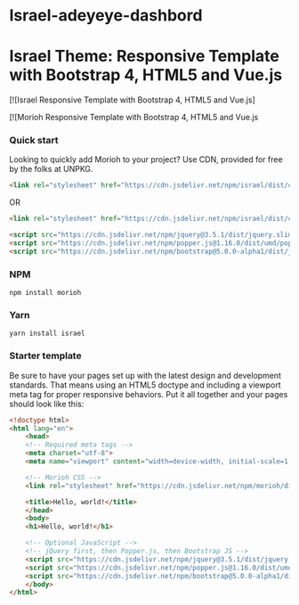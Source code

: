 # Israel-adeyeye-dashbord


# Israel Theme: Responsive Template with Bootstrap 4, HTML5 and Vue.js

[![Israel Responsive Template with Bootstrap 4, HTML5 and Vue.js]

[![Morioh Responsive Template with Bootstrap 4, HTML5 and Vue.js



### Quick start
Looking to quickly add Morioh to your project? Use CDN, provided for free by the folks at UNPKG.

```html
<link rel="stylesheet" href="https://cdn.jsdelivr.net/npm/israel/dist/css/morioh.min.css">
```
OR

```html
<link rel="stylesheet" href="https://cdn.jsdelivr.net/npm/israel/dist/css/morioh.min.css">
```

```html
<script src="https://cdn.jsdelivr.net/npm/jquery@3.5.1/dist/jquery.slim.min.js"></script>
<script src="https://cdn.jsdelivr.net/npm/popper.js@1.16.0/dist/umd/popper.min.js"></script>
<script src="https://cdn.jsdelivr.net/npm/bootstrap@5.0.0-alpha1/dist/js/bootstrap.min.js"></script>
```

### NPM

```
npm install morioh
```

### Yarn

```
yarn install israel
```

### Starter template
Be sure to have your pages set up with the latest design and development standards. That means using an HTML5 doctype and including a viewport meta tag for proper responsive behaviors. Put it all together and your pages should look like this:

```html
<!doctype html>
<html lang="en">
    <head>
    <!-- Required meta tags -->
    <meta charset="utf-8">
    <meta name="viewport" content="width=device-width, initial-scale=1, shrink-to-fit=no">

    <!-- Morioh CSS -->
    <link rel="stylesheet" href="https://cdn.jsdelivr.net/npm/morioh/dist/css/morioh.min.css">

    <title>Hello, world!</title>
    </head>
    <body>
    <h1>Hello, world!</h1>

    <!-- Optional JavaScript -->
    <!-- jQuery first, then Popper.js, then Bootstrap JS -->
    <script src="https://cdn.jsdelivr.net/npm/jquery@3.5.1/dist/jquery.slim.min.js"></script>
    <script src="https://cdn.jsdelivr.net/npm/popper.js@1.16.0/dist/umd/popper.min.js"></script>
    <script src="https://cdn.jsdelivr.net/npm/bootstrap@5.0.0-alpha1/dist/js/bootstrap.min.js"></script>
    </body>
</html>
```
